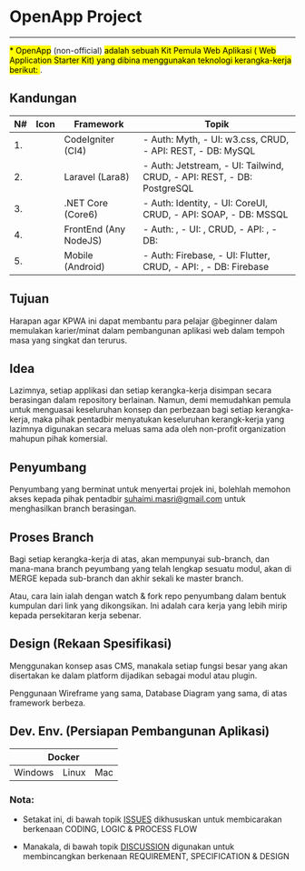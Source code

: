 <h1>OpenApp Project</h1>

---

<mark>\* OpenApp</mark> (non-official) <mark> adalah sebuah Kit Pemula Web Aplikasi ( Web Application Starter Kit) yang dibina menggunakan teknologi kerangka-kerja berikut: </mark>.

## Kandungan

| N#  | Icon | Framework             | Topik                                                                  |
| --- | ---- | --------------------- | ---------------------------------------------------------------------- |
| 1.  |      | CodeIgniter (CI4)     | - Auth: Myth, - UI: w3.css, CRUD, - API: REST, - DB: MySQL             |
| 2.  |      | Laravel (Lara8)       | - Auth: Jetstream, - UI: Tailwind, CRUD, - API: REST, - DB: PostgreSQL |
| 3.  |      | .NET Core (Core6)     | - Auth: Identity, - UI: CoreUI, CRUD, - API: SOAP, - DB: MSSQL         |
| 4.  |      | FrontEnd (Any NodeJS) | - Auth: , - UI: , CRUD, - API: , - DB:                                 |
| 5.  |      | Mobile (Android)      | - Auth: Firebase, - UI: Flutter, CRUD, - API: , - DB: Firebase         |

## Tujuan

Harapan agar KPWA ini dapat membantu para pelajar @beginner dalam memulakan karier/minat dalam pembangunan aplikasi web dalam tempoh masa yang singkat dan terurus.

## Idea

Lazimnya, setiap applikasi dan setiap kerangka-kerja disimpan secara berasingan dalam repository berlainan. Namun, demi memudahkan pemula untuk menguasai keseluruhan konsep dan perbezaan bagi setiap kerangka-kerja, maka pihak pentadbir menyatukan keseluruhan kerangk-kerja yang lazimnya digunakan secara meluas sama ada oleh non-profit organization mahupun pihak komersial.

## Penyumbang

Penyumbang yang berminat untuk menyertai projek ini, bolehlah memohon akses kepada pihak pentadbir suhaimi.masri@gmail.com untuk menghasilkan branch berasingan.

## Proses Branch

Bagi setiap kerangka-kerja di atas, akan mempunyai sub-branch, dan mana-mana branch peyumbang yang telah lengkap sesuatu modul, akan di MERGE kepada sub-branch dan akhir sekali ke master branch.

Atau, cara lain ialah dengan watch & fork repo penyumbang dalam bentuk kumpulan dari link yang dikongsikan. Ini adalah cara kerja yang lebih mirip kepada persekitaran kerja sebenar.

## Design (Rekaan Spesifikasi)

Menggunakan konsep asas CMS, manakala setiap fungsi besar yang akan disertakan ke dalam platform dijadikan sebagai modul atau plugin.

Penggunaan Wireframe yang sama, Database Diagram yang sama, di atas framework berbeza.

## Dev. Env. (Persiapan Pembangunan Aplikasi)

<table>
    <thead>
        <tr>
            <th colspan="3">Docker</th>
        </tr>
    </thead>
    <tbody>
        <tr>
            <td>Windows</td>
            <td>Linux</td>
            <td>Mac</td>
        </tr>
    </tbody>
</table>

### Nota:

-   Setakat ini, di bawah topik [ISSUES](https://github.com/suhaimim/openapp/issues) dikhususkan untuk membicarakan berkenaan CODING, LOGIC & PROCESS FLOW

-   Manakala, di bawah topik [DISCUSSION](https://github.com/suhaimim/openapp/discussions) digunakan untuk membincangkan berkenaan REQUIREMENT, SPECIFICATION & DESIGN
